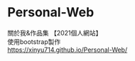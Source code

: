 # Personal-Web
關於我&amp;作品集
 【2021個人網站】<br>
 使用bootstrap製作<br>
 https://xinyu714.github.io/Personal-Web/

